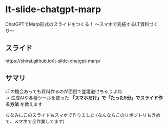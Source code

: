 # lt-slide-chatgpt-marp
ChatGPTでMarp形式のスライドをつくる！ 〜スマホで完結するLT資料づくり〜

## スライド
https://shirai.github.io/lt-slide-chatgpt-marp/

## サマリ

LTの機会あっても資料作るのが面倒で登壇避けちゃうよね  
→ 生成AIや各種ツールを使った **「スマホだけ」で「たった5分」でスライド作る方法** を教えます

ちなみにこのスライドもスマホで作りました
(なんならこのリポジトリも含めて、スマホで全作業してます)
